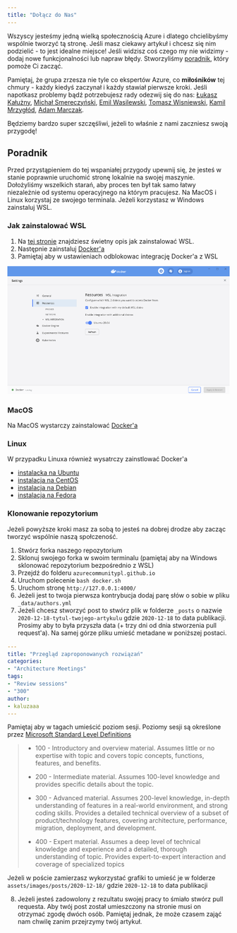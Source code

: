 ```yaml
---
title: "Dołącz do Nas"
---
```


Wszyscy jesteśmy jedną wielką społecznością Azure i dlatego chcielibyśmy wspólnie tworzyć tą stronę. Jeśli masz ciekawy artykuł i chcesz się nim podzielić - to jest idealne miejsce! Jeśli widzisz coś czego my nie widzimy - dodaj nowe funkcjonalności lub napraw błędy. Stworzyliśmy [poradnik](#Poradnik), który pomoże Ci zacząć.

Pamiętaj, że grupa zrzesza nie tyle co ekspertów Azure, co **miłośników** tej chmury - każdy kiedyś zaczynał i każdy stawiał pierwsze kroki. Jeśli napotkasz problemy bądź potrzebujesz rady odezwij się do nas: [Łukasz Kałużny](mailto:blog@kaluzny.io?subject=[Microsoft%20Azure%20User%20Group%20Poland]), [Michał Smereczyński](mailto:michal@entropyguru.com?subject=[Microsoft%20Azure%20User%20Group%20Poland]), [Emil Wasilewski](mailto:emil@zapytajemila.pl?subject=[Microsoft%20Azure%20User%20Group%20Poland]), [Tomasz Wisniewski](mailto:kontakt@tomaszwisniewski.com?subject=[Microsoft%20Azure%20User%20Group%20Poland]), [Kamil Mrzygłód](mailto:kamil@thecloudtheory.com?subject=[Microsoft%20Azure%20User%20Group%20Poland]), [Adam Marczak](mailto:adam@marczak.io?subject=[Microsoft%20Azure%20User%20Group%20Poland]).

Będziemy bardzo super szczęśliwi, jeżeli to właśnie z nami zaczniesz swoją przygodę!


## Poradnik

Przed przystąpieniem do tej wspaniałej przygody upewnij się, że jesteś w stanie poprawnie uruchomić stronę lokalnie na swojej maszynie. Dołożyliśmy wszelkich starań, aby proces ten był tak samo łatwy niezależnie od systemu operacyjnego na którym pracujesz. Na MacOS i Linux korzystaj ze swojego terminala. Jeżeli korzystasz w Windows zainstaluj WSL.

### Jak zainstalować WSL

1. Na [tej stronie](https://docs.microsoft.com/en-us/windows/wsl/install-win10) znajdziesz świetny opis jak zainstalować WSL.
2. Następnie zainstaluj [Docker'a](https://docs.docker.com/docker-for-windows/install/)
3. Pamiętaj aby w ustawieniach odblokowac integrację Docker'a z WSL

![Integracja Dockera z WSL](./assets/images/readme/docker-wsl-integration.png)

### MacOS

Na MacOS wystarczy zainstalować [Docker'a](https://docs.docker.com/docker-for-mac/install/)


### Linux

W przypadku Linuxa również wysatrczy zainstlować Docker'a

- [instalacka na Ubuntu](https://docs.docker.com/engine/install/ubuntu/)
- [instalacja na CentOS](https://docs.docker.com/engine/install/centos/)
- [instalacja na Debian](https://docs.docker.com/engine/install/debian/)
- [instalacja na Fedora](https://docs.docker.com/engine/install/fedora/)

### Klonowanie repozytorium

Jeżeli powyższe kroki masz za sobą to jesteś na dobrej drodze aby zacząc tworzyć wspólnie naszą społczeność.

1. Stwórz forka naszego repozytorium
2. Sklonuj swojego forka w swoim terminalu (pamiętaj aby na Windows sklonować repozytorium bezpośrednio z WSL)
3. Przejdź do folderu `azurecommunitypl.github.io`
4. Uruchom polecenie `bash docker.sh`
5. Uruchom stronę `http://127.0.0.1:4000/`
6. Jeżeli jest to twoja pierwsza kontrybucja dodaj parę słów o sobie w pliku `_data/authors.yml`
7. Jeżeli chcesz stworzyć post to stwórz plik w folderze `_posts` o nazwie `2020-12-18-tytul-twojego-artykulu` gdzie `2020-12-18` to data publikacji. Prosimy aby to była przyszła data (+ trzy dni od dnia stworzenia pull request'a). Na samej górze pliku umieść metadane w poniższej postaci.

  ```yaml
  ---
title: "Przegląd zaproponowanych rozwiązań"
categories:
- "Architecture Meetings"
tags:
- "Review sessions"
- "300"
author:
- kaluzaaa
---
```  
  Pamiętaj aby w tagach umieścić poziom sesji. Poziomy sesji są określone przez [Microsoft Standard Level Definitions](https://akfash.wordpress.com/2010/10/31/microsoft-standard-level-definitions/)

  > - 100 - Introductory and overview material. Assumes little or no expertise with topic and covers topic concepts, functions, features, and benefits.
  > 
  > - 200 - Intermediate material. Assumes 100-level knowledge and provides specific details about the topic.
  > 
  > - 300 - Advanced material. Assumes 200-level knowledge, in-depth understanding of features in a real-world environment, and strong coding skills. Provides a detailed technical overview of a subset of product/technology features, covering architecture, performance, migration, deployment, and development.
  >
  > - 400 - Expert material. Assumes a deep level of technical knowledge and experience and a detailed, thorough understanding of topic. Provides expert-to-expert interaction and coverage of specialized topics

  Jeżeli w poście zamierzasz wykorzystać grafiki to umieść je w folderze `assets/images/posts/2020-12-18/` gdzie `2020-12-18` to data publikacji


8. Jeżeli jesteś zadowolony z rezultatu swojej pracy to śmiało stwórz pull requesta. Aby twój post został umieszczony na stronie musi on otrzymać zgodę dwóch osób. Pamiętaj jednak, że może czasem zająć nam chwilę zanim przejrzymy twój artykuł.
